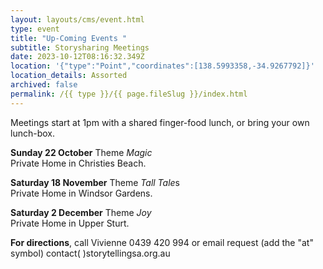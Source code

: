 ```yaml
---
layout: layouts/cms/event.html
type: event
title: "Up-Coming Events "
subtitle: Storysharing Meetings
date: 2023-10-12T08:16:32.349Z
location: '{"type":"Point","coordinates":[138.5993358,-34.9267792]}'
location_details: Assorted
archived: false
permalink: /{{ type }}/{{ page.fileSlug }}/index.html
---
```

Meetings start at 1pm with a shared finger-food lunch, or bring your own lunch-box.

**Sunday 22 October** Theme *Magic*\
Private Home in  Christies Beach. 

**Saturday 18 November** Theme *Tall Tale*s \
Private Home in Windsor Gardens. 

**Saturday 2 December** Theme *Joy*\
Private Home in Upper Sturt.

**For directions**, call Vivienne 0439 420 994 or email request (add the "at" symbol)                                               contact( )storytellingsa.org.au